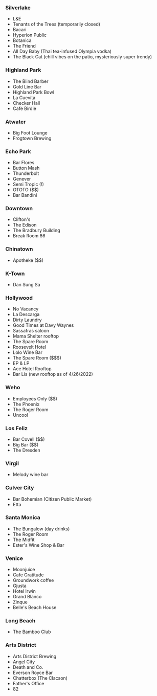 ### Silverlake
* L&E
* Tenants of the Trees (temporarily closed)
* Bacari
* Hyperion Public
* Botanica
* The Friend
* All Day Baby (Thai tea-infused Olympia vodka)
* The Black Cat (chill vibes on the patio, mysteriously super trendy)

### Highland Park
* The Blind Barber
* Gold Line Bar
* Highland Park Bowl
* La Cuevita
* Checker Hall
* Cafe Birdie

### Atwater
* Big Foot Lounge
* Frogtown Brewing

### Echo Park
* Bar Flores
* Button Mash
* Thunderbolt
* Genever
* Semi Tropic (!)
* OTOTO ($$)
* Bar Bandini 

### Downtown
* Clifton's
* The Edison
* The Bradbury Building
* Break Room 86

### Chinatown
* Apotheke ($$)

### K-Town
* Dan Sung Sa

### Hollywood
* No Vacancy
* La Descarga
* Dirty Laundry
* Good Times at Davy Waynes
* Sassafras saloon
* Mama Shelter rooftop
* The Spare Room
* Roosevelt Hotel
* Lolo Wine Bar
* The Spare Room ($$$)
* EP & LP
* Ace Hotel Rooftop
* Bar Lis (new rooftop as of 4/26/2022)

### Weho
* Employees Only ($$)
* The Phoenix
* The Roger Room
* Uncool

### Los Feliz
* Bar Covell ($$)
* Big Bar ($$)
* The Dresden

### Virgil
* Melody wine bar

### Culver City
* Bar Bohemian (Citizen Public Market)
* Etta

### Santa Monica
* The Bungalow (day drinks)
* The Roger Room
* The Midfit
* Ester's Wine Shop & Bar


### Venice
* Moonjuice
* Cafe Gratitude
* Groundwork coffee
* Gjusta
* Hotel Irwin
* Grand Blanco
* Zinque
* Belle's Beach House

### Long Beach
* The Bamboo Club

### Arts District
* Arts District Brewing
* Angel City
* Death and Co.
* Everson Royce Bar
* Chatterbox (The Clacson)
* Father's Office
* 82

